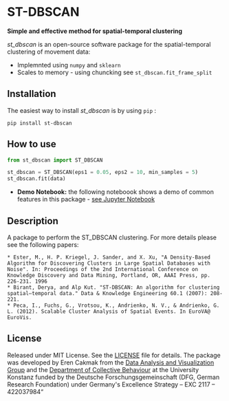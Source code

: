 # ST-DBSCAN

**Simple and effective method for spatial-temporal clustering**

*st_dbscan* is an open-source software package for the spatial-temporal clustering of movement data:

- Implemnted using `numpy` and `sklearn`
- Scales to memory - using chuncking see `st_dbscan.fit_frame_split`

## Installation
The easiest way to install *st_dbscan* is by using `pip` :

    pip install st-dbscan

## How to use

```python
from st_dbscan import ST_DBSCAN

st_dbscan = ST_DBSCAN(eps1 = 0.05, eps2 = 10, min_samples = 5)
st_dbscan.fit(data)

```

- __Demo Notebook:__ the following noteboook shows a demo of common features in this package -
[see Jupyter Notebook](/demo/demo.ipynb)

## Description

A package to perform the ST_DBSCAN clustering. For more details please see the following papers:

```
* Ester, M., H. P. Kriegel, J. Sander, and X. Xu, "A Density-Based Algorithm for Discovering Clusters in Large Spatial Databases with Noise". In: Proceedings of the 2nd International Conference on Knowledge Discovery and Data Mining, Portland, OR, AAAI Press, pp. 226-231. 1996
* Birant, Derya, and Alp Kut. "ST-DBSCAN: An algorithm for clustering spatial–temporal data." Data & Knowledge Engineering 60.1 (2007): 208-221.
* Peca, I., Fuchs, G., Vrotsou, K., Andrienko, N. V., & Andrienko, G. L. (2012). Scalable Cluster Analysis of Spatial Events. In EuroVA@ EuroVis.
```

## License
Released under MIT License. See the [LICENSE](LICENSE) file for details.
The package was developed by Eren Cakmak from the [Data Analysis and Visualization Group](https://www.vis.uni-konstanz.de/) and the [Department of Collective Behaviour](http://collectivebehaviour.com) at the University Konstanz funded by the Deutsche Forschungsgemeinschaft (DFG, German Research Foundation) under Germany's Excellence Strategy – EXC 2117 – 422037984“